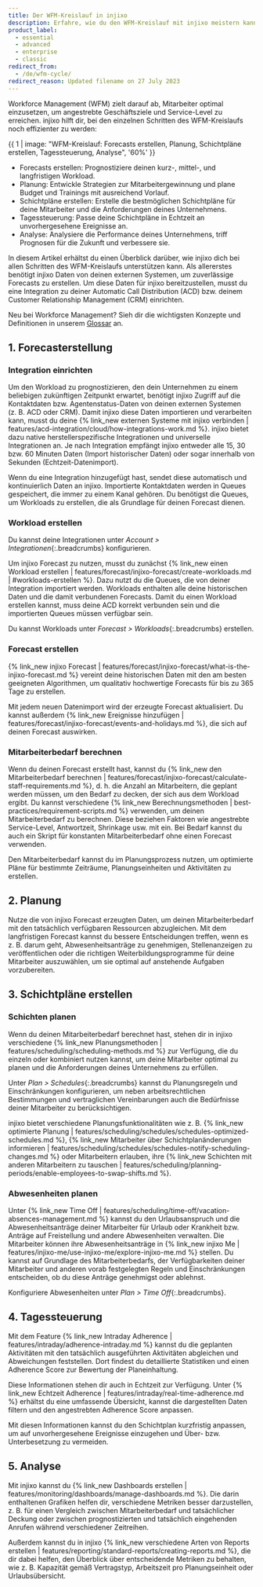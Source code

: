 ```yaml
---
title: Der WFM-Kreislauf in injixo
description: Erfahre, wie du den WFM-Kreislauf mit injixo meistern kannst.
product_label:
  - essential
  - advanced
  - enterprise
  - classic
redirect_from:
  - /de/wfm-cycle/
redirect_reason: Updated filename on 27 July 2023
---
```


Workforce Management (WFM) zielt darauf ab, Mitarbeiter optimal einzusetzen, um angestrebte Geschäftsziele und Service-Level zu erreichen. injixo hilft dir, bei den einzelnen Schritten des WFM-Kreislaufs noch effizienter zu werden:

{{ 1 | image: "WFM-Kreislauf: Forecasts erstellen, Planung, Schichtpläne erstellen, Tagessteuerung, Analyse", '60%' }}

- Forecasts erstellen: Prognostiziere deinen kurz-, mittel-, und langfristigen Workload.
- Planung: Entwickle Strategien zur Mitarbeitergewinnung und plane Budget und Trainings mit ausreichend Vorlauf.
- Schichtpläne erstellen: Erstelle die bestmöglichen Schichtpläne für deine Mitarbeiter und die Anforderungen deines Unternehmens.
- Tagessteuerung: Passe deine Schichtpläne in Echtzeit an unvorhergesehene Ereignisse an.
- Analyse: Analysiere die Performance deines Unternehmens, triff Prognosen für die Zukunft und verbessere sie.

In diesem Artikel erhältst du einen Überblick darüber, wie injixo dich bei allen Schritten des WFM-Kreislaufs unterstützen kann.
Als allererstes benötigt injixo Daten von deinen externen Systemen, um zuverlässige Forecasts zu erstellen. Um diese Daten für injixo bereitzustellen, musst du eine Integration zu deiner Automatic Call Distribution (ACD) bzw. deinem Customer Relationship Management (CRM) einrichten.

Neu bei Workforce Management? Sieh dir die wichtigsten Konzepte und Definitionen in unserem [Glossar](https://help.injixo.com/de/glossary/overview) an.

## 1. Forecasterstellung

### Integration einrichten

Um den Workload zu prognostizieren, den dein Unternehmen zu einem beliebigen zukünftigen Zeitpunkt erwartet, benötigt injixo Zugriff auf die Kontaktdaten bzw. Agentenstatus-Daten von deinen externen Systemen (z.&nbsp;B. ACD oder CRM). Damit injixo diese Daten importieren und verarbeiten kann, musst du deine {% link_new externen Systeme mit injixo verbinden | features/acd-integration/cloud/how-integrations-work.md %}. injixo bietet dazu native herstellerspezifische Integrationen und universelle Integrationen an. Je nach Integration empfängt injixo entweder alle 15, 30 bzw. 60 Minuten Daten (Import historischer Daten) oder sogar innerhalb von Sekunden (Echtzeit-Datenimport).

Wenn du eine Integration hinzugefügt hast, sendet diese automatisch und kontinuierlich Daten an injixo.
Importierte Kontaktdaten werden in Queues gespeichert, die immer zu einem Kanal gehören. Du benötigst die Queues, um Workloads zu erstellen, die als Grundlage für deinen Forecast dienen.

### Workload erstellen

Du kannst deine Integrationen unter _Account > Integrationen_{:.breadcrumbs} konfigurieren.

Um injixo Forecast zu nutzen, musst du zunächst {% link_new einen Workload erstellen | features/forecast/injixo-forecast/create-workloads.md | #workloads-erstellen %}. Dazu nutzt du die Queues, die von deiner Integration importiert werden. Workloads enthalten alle deine historischen Daten und die damit verbundenen Forecasts. Damit du einen Workload erstellen kannst, muss deine ACD korrekt verbunden sein und die importierten Queues müssen verfügbar sein.

Du kannst Workloads unter _Forecast > Workloads_{:.breadcrumbs} erstellen.

### Forecast erstellen

{% link_new injixo Forecast | features/forecast/injixo-forecast/what-is-the-injixo-forecast.md %} vereint deine historischen Daten mit den am besten geeigneten Algorithmen, um qualitativ hochwertige Forecasts für bis zu 365 Tage zu erstellen.

Mit jedem neuen Datenimport wird der erzeugte Forecast aktualisiert. Du kannst außerdem {% link_new Ereignisse hinzufügen | features/forecast/injixo-forecast/events-and-holidays.md %}, die sich auf deinen Forecast auswirken.

### Mitarbeiterbedarf berechnen

Wenn du deinen Forecast erstellt hast, kannst du {% link_new den Mitarbeiterbedarf berechnen | features/forecast/injixo-forecast/calculate-staff-requirements.md %}, d.&nbsp;h. die Anzahl an Mitarbeitern, die geplant werden müssen, um den Bedarf zu decken, der sich aus dem Workload ergibt. Du kannst verschiedene {% link_new Berechnungsmethoden | best-practices/requirement-scripts.md %} verwenden, um deinen Mitarbeiterbedarf zu berechnen. Diese beziehen Faktoren wie angestrebte Service-Level, Antwortzeit, Shrinkage usw. mit ein. Bei Bedarf kannst du auch ein Skript für konstanten Mitarbeiterbedarf ohne einen Forecast verwenden.

Den Mitarbeiterbedarf kannst du im Planungsprozess nutzen, um optimierte Pläne für bestimmte Zeiträume, Planungseinheiten und Aktivitäten zu erstellen.

## 2. Planung

Nutze die von injixo Forecast erzeugten Daten, um deinen Mitarbeiterbedarf mit den tatsächlich verfügbaren Ressourcen abzugleichen. Mit dem langfristigen Forecast kannst du bessere Entscheidungen treffen, wenn es z.&nbsp;B. darum geht, Abwesenheitsanträge zu genehmigen, Stellenanzeigen zu veröffentlichen oder die richtigen Weiterbildungsprogramme für deine Mitarbeiter auszuwählen, um sie optimal auf anstehende Aufgaben vorzubereiten.

## 3. Schichtpläne erstellen

### Schichten planen

Wenn du deinen Mitarbeiterbedarf berechnet hast, stehen dir in injixo verschiedene {% link_new Planungsmethoden | features/scheduling/scheduling-methods.md %} zur Verfügung, die du einzeln oder kombiniert nutzen kannst, um deine Mitarbeiter optimal zu planen und die Anforderungen deines Unternehmens zu erfüllen.

Unter _Plan > Schedules_{:.breadcrumbs} kannst du Planungsregeln und Einschränkungen konfigurieren, um neben arbeitsrechtlichen Bestimmungen und vertraglichen Vereinbarungen auch die Bedürfnisse deiner Mitarbeiter zu berücksichtigen.

injixo bietet verschiedene Planungsfunktionalitäten wie z.&nbsp;B. {% link_new optimierte Planung | features/scheduling/schedules/schedules-optimized-schedules.md %}, {% link_new Mitarbeiter über Schichtplanänderungen informieren | features/scheduling/schedules/schedules-notify-scheduling-changes.md %} oder Mitarbeitern erlauben, ihre {% link_new Schichten mit anderen Mitarbeitern zu tauschen | features/scheduling/planning-periods/enable-employees-to-swap-shifts.md %}.

### Abwesenheiten planen

Unter {% link_new Time Off | features/scheduling/time-off/vacation-absences-management.md %} kannst du den Urlaubsanspruch und die Abwesenheitsanträge deiner Mitarbeiter für Urlaub oder Krankheit bzw. Anträge auf Freistellung und andere Abwesenheiten verwalten. Die Mitarbeiter können ihre Abwesenheitsanträge in {% link_new injixo Me | features/injixo-me/use-injixo-me/explore-injixo-me.md %} stellen. Du kannst auf Grundlage des Mitarbeiterbedarfs, der Verfügbarkeiten deiner Mitarbeiter und anderen vorab festgelegten Regeln und Einschränkungen entscheiden, ob du diese Anträge genehmigst oder ablehnst.

Konfiguriere Abwesenheiten unter _Plan > Time Off_{:.breadcrumbs}.

## 4. Tagessteuerung

Mit dem Feature {% link_new Intraday Adherence | features/intraday/adherence-intraday.md %} kannst du die geplanten Aktivitäten mit den tatsächlich ausgeführten Aktivitäten abgleichen und Abweichungen feststellen. Dort findest du detaillierte Statistiken und einen Adherence Score zur Bewertung der Planeinhaltung.

Diese Informationen stehen dir auch in Echtzeit zur Verfügung. Unter {% link_new Echtzeit Adherence | features/intraday/real-time-adherence.md %} erhältst du eine umfassende Übersicht, kannst die dargestellten Daten filtern und den angestrebten Adherence Score anpassen.

Mit diesen Informationen kannst du den Schichtplan kurzfristig anpassen, um auf unvorhergesehene Ereignisse einzugehen und Über- bzw. Unterbesetzung zu vermeiden.

## 5. Analyse

Mit injixo kannst du {% link_new Dashboards erstellen | features/monitoring/dashboards/manage-dashboards.md %}. Die darin enthaltenen Grafiken helfen dir, verschiedene Metriken besser darzustellen, z.&nbsp;B. für einen Vergleich zwischen Mitarbeiterbedarf und tatsächlicher Deckung oder zwischen prognostizierten und tatsächlich eingehenden Anrufen während verschiedener Zeitreihen.

Außerdem kannst du in injixo {% link_new verschiedene Arten von Reports erstellen | features/reporting/standard-reports/creating-reports.md %}, die dir dabei helfen, den Überblick über entscheidende Metriken zu behalten, wie z.&nbsp;B. Kapazität gemäß Vertragstyp, Arbeitszeit pro Planungseinheit oder Urlaubsübersicht.
